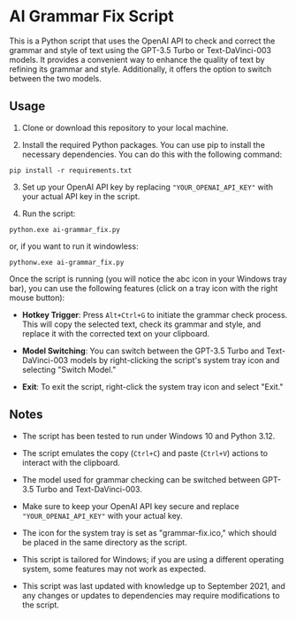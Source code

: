 # AI Grammar Fix Script

This is a Python script that uses the OpenAI API to check and correct the grammar and style of text using the GPT-3.5 Turbo or Text-DaVinci-003 models. It provides a convenient way to enhance the quality of text by refining its grammar and style. Additionally, it offers the option to switch between the two models.

## Usage

1. Clone or download this repository to your local machine.

2. Install the required Python packages. You can use pip to install the necessary dependencies. You can do this with the following command:

`pip install -r requirements.txt`

3. Set up your OpenAI API key by replacing `"YOUR_OPENAI_API_KEY"` with your actual API key in the script.

4. Run the script:

`python.exe ai-grammar_fix.py`

or, if you want to run it windowless:

`pythonw.exe ai-grammar_fix.py`

Once the script is running (you will notice the abc icon in your Windows tray bar), you can use the following features (click on a tray icon with the right mouse button):

- **Hotkey Trigger**: Press `Alt+Ctrl+G` to initiate the grammar check process. This will copy the selected text, check its grammar and style, and replace it with the corrected text on your clipboard.

- **Model Switching**: You can switch between the GPT-3.5 Turbo and Text-DaVinci-003 models by right-clicking the script's system tray icon and selecting "Switch Model."

- **Exit**: To exit the script, right-click the system tray icon and select "Exit."

## Notes
- The script has been tested to run under Windows 10 and Python 3.12.

- The script emulates the copy (`Ctrl+C`) and paste (`Ctrl+V`) actions to interact with the clipboard.

- The model used for grammar checking can be switched between GPT-3.5 Turbo and Text-DaVinci-003.

- Make sure to keep your OpenAI API key secure and replace `"YOUR_OPENAI_API_KEY"` with your actual key.

- The icon for the system tray is set as "grammar-fix.ico," which should be placed in the same directory as the script.

- This script is tailored for Windows; if you are using a different operating system, some features may not work as expected.

- This script was last updated with knowledge up to September 2021, and any changes or updates to dependencies may require modifications to the script.
